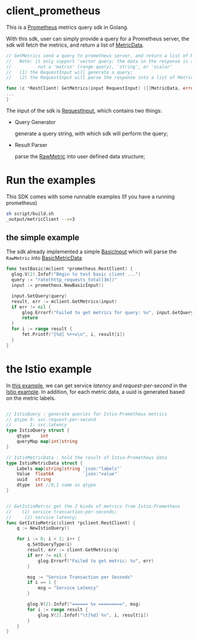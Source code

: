 # client_prometheus
This is a [Prometheus](https://prometheus.io) metrics query sdk in Golang.

With this sdk, user can simply provide a query for a Prometheus server, the sdk will fetch the metrics,
and return a list of [MetricData](https://github.com/songbinliu/client_prometheus/blob/118d5ef7a0c31fe0a076587f97720b7cd55f50ff/pkg/prometheus/types.go#L31).

```go
// GetMetrics send a query to prometheus server, and return a list of MetricData
//   Note: it only support 'vector query: the data in the response is a 'vector'
//          not a 'matrix' (range query), 'string', or 'scalar'
//   (1) the RequestInput will generate a query;
//   (2) the RequestInput will parse the response into a list of MetricData

func (c *RestClient) GetMetrics(input RequestInput) ([]MetricData, error) {
...
}
```

The input of the sdk is [RequestInput](https://github.com/songbinliu/client_prometheus/blob/118d5ef7a0c31fe0a076587f97720b7cd55f50ff/pkg/prometheus/types.go#L36), which contains two things:
   * Query Generator 
   
        generate a query string, with which sdk will perform the query;
   * Result Parser
   
       parse the [RawMetric](https://github.com/songbinliu/client_prometheus/blob/118d5ef7a0c31fe0a076587f97720b7cd55f50ff/pkg/prometheus/types.go#L25) into user defined data structure;
       
# Run the examples
This SDK comes with some runnable examples (If you have a running prometheus)
```bash
sh script/build.sh
_output/metricClient --v=3
```

   
## the simple example
  The sdk already implemented a simple [BasicInput]() which will parse the `RawMetric` into 
  [BasicMetricData](https://github.com/songbinliu/client_prometheus/blob/118d5ef7a0c31fe0a076587f97720b7cd55f50ff/pkg/prometheus/types.go#L43)
  
  ```go
func testBasic(mclient *prometheus.RestClient) {
	glog.V(2).Infof("Begin to test basic client ...")
    query := "rate(http_requests_total[3m])"
	input := prometheus.NewBasicInput()

	input.SetQuery(query)
	result, err := mclient.GetMetrics(input)
	if err != nil {
		glog.Errorf("Failed to get metrics for query: %v", input.GetQuery())
		return
	}
	for i := range result {
		fmt.Printf("[%d] %++v\n", i, result[i])
	}
}
```

# the Istio example
In [this example](https://github.com/songbinliu/client_prometheus/tree/master/pkg/example), we can get service _latency_ and _request-per-second_ in the [Istio example](https://istio.io/docs/tasks/telemetry/metrics-logs.html). 
In addition, for each metric data, a uuid is generated based on the metric labels.

```go

// IstioQuery : generate queries for Istio-Prometheus metrics 
// qtype 0: svc.request-per-second
//       1: svc.latency
type IstioQuery struct {
	qtype    int
	queryMap map[int]string
}

// IstioMetricData : hold the result of Istio-Prometheus data
type IstioMetricData struct {
	Labels map[string]string `json:"labels"`
	Value  float64           `json:"value"`
	uuid   string
	dtype  int //0,1 same as qtype
}


// GetIstioMetric get the 2 kinds of metrics from Istio-Prometheus
//    (1) service transaction-per-seconds;
//     (2) service latency;
func GetIstioMetric(client *pclient.RestClient) {
	q := NewIstioQuery()

	for i := 0; i < 2; i++ {
		q.SetQueryType(i)
		result, err := client.GetMetrics(q)
		if err != nil {
			glog.Errorf("Failed to get metric: %v", err)
		}

		msg := "Service Transaction per Seconds"
		if i == 1 {
			msg = "Service Latency"
		}

		glog.V(2).Infof("====== %v =========", msg)
		for i := range result {
			glog.V(2).Infof("\t[%d] %v", i, result[i])
		}
	}
}
```




